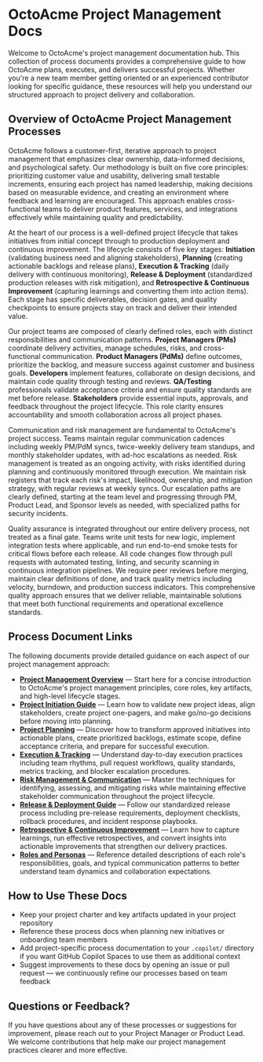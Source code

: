 # OctoAcme Project Management Docs

Welcome to OctoAcme's project management documentation hub. This collection of process documents provides a comprehensive guide to how OctoAcme plans, executes, and delivers successful projects. Whether you're a new team member getting oriented or an experienced contributor looking for specific guidance, these resources will help you understand our structured approach to project delivery and collaboration.

## Overview of OctoAcme Project Management Processes

OctoAcme follows a customer-first, iterative approach to project management that emphasizes clear ownership, data-informed decisions, and psychological safety. Our methodology is built on five core principles: prioritizing customer value and usability, delivering small testable increments, ensuring each project has named leadership, making decisions based on measurable evidence, and creating an environment where feedback and learning are encouraged. This approach enables cross-functional teams to deliver product features, services, and integrations effectively while maintaining quality and predictability.

At the heart of our process is a well-defined project lifecycle that takes initiatives from initial concept through to production deployment and continuous improvement. The lifecycle consists of five key stages: **Initiation** (validating business need and aligning stakeholders), **Planning** (creating actionable backlogs and release plans), **Execution & Tracking** (daily delivery with continuous monitoring), **Release & Deployment** (standardized production releases with risk mitigation), and **Retrospective & Continuous Improvement** (capturing learnings and converting them into action items). Each stage has specific deliverables, decision gates, and quality checkpoints to ensure projects stay on track and deliver their intended value.

Our project teams are composed of clearly defined roles, each with distinct responsibilities and communication patterns. **Project Managers (PMs)** coordinate delivery activities, manage schedules, risks, and cross-functional communication. **Product Managers (PdMs)** define outcomes, prioritize the backlog, and measure success against customer and business goals. **Developers** implement features, collaborate on design decisions, and maintain code quality through testing and reviews. **QA/Testing** professionals validate acceptance criteria and ensure quality standards are met before release. **Stakeholders** provide essential inputs, approvals, and feedback throughout the project lifecycle. This role clarity ensures accountability and smooth collaboration across all project phases.

Communication and risk management are fundamental to OctoAcme's project success. Teams maintain regular communication cadences including weekly PM/PdM syncs, twice-weekly delivery team standups, and monthly stakeholder updates, with ad-hoc escalations as needed. Risk management is treated as an ongoing activity, with risks identified during planning and continuously monitored through execution. We maintain risk registers that track each risk's impact, likelihood, ownership, and mitigation strategy, with regular reviews at weekly syncs. Our escalation paths are clearly defined, starting at the team level and progressing through PM, Product Lead, and Sponsor levels as needed, with specialized paths for security incidents.

Quality assurance is integrated throughout our entire delivery process, not treated as a final gate. Teams write unit tests for new logic, implement integration tests where applicable, and run end-to-end smoke tests for critical flows before each release. All code changes flow through pull requests with automated testing, linting, and security scanning in continuous integration pipelines. We require peer reviews before merging, maintain clear definitions of done, and track quality metrics including velocity, burndown, and production success indicators. This comprehensive quality approach ensures that we deliver reliable, maintainable solutions that meet both functional requirements and operational excellence standards.

## Process Document Links

The following documents provide detailed guidance on each aspect of our project management approach:

- [**Project Management Overview**](octoacme-project-management-overview.md) — Start here for a concise introduction to OctoAcme's project management principles, core roles, key artifacts, and high-level lifecycle stages.
- [**Project Initiation Guide**](octoacme-project-initiation.md) — Learn how to validate new project ideas, align stakeholders, create project one-pagers, and make go/no-go decisions before moving into planning.
- [**Project Planning**](octoacme-project-planning.md) — Discover how to transform approved initiatives into actionable plans, create prioritized backlogs, estimate scope, define acceptance criteria, and prepare for successful execution.
- [**Execution & Tracking**](octoacme-execution-and-tracking.md) — Understand day-to-day execution practices including team rhythms, pull request workflows, quality standards, metrics tracking, and blocker escalation procedures.
- [**Risk Management & Communication**](octoacme-risks-and-communication.md) — Master the techniques for identifying, assessing, and mitigating risks while maintaining effective stakeholder communication throughout the project lifecycle.
- [**Release & Deployment Guide**](octoacme-release-and-deployment.md) — Follow our standardized release process including pre-release requirements, deployment checklists, rollback procedures, and incident response playbooks.
- [**Retrospective & Continuous Improvement**](octoacme-retrospective-and-continuous-improvement.md) — Learn how to capture learnings, run effective retrospectives, and convert insights into actionable improvements that strengthen our delivery practices.
- [**Roles and Personas**](octoacme-roles-and-personas.md) — Reference detailed descriptions of each role's responsibilities, goals, and typical communication patterns to better understand team dynamics and collaboration expectations.

## How to Use These Docs

- Keep your project charter and key artifacts updated in your project repository
- Reference these process docs when planning new initiatives or onboarding team members
- Add project-specific process documentation to your `.copilot/` directory if you want GitHub Copilot Spaces to use them as additional context
- Suggest improvements to these docs by opening an issue or pull request — we continuously refine our processes based on team feedback

## Questions or Feedback?

If you have questions about any of these processes or suggestions for improvement, please reach out to your Project Manager or Product Lead. We welcome contributions that help make our project management practices clearer and more effective.
